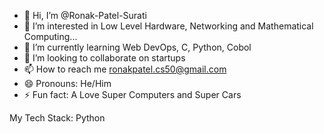 - 👋 Hi, I’m @Ronak-Patel-Surati
- 👀 I’m interested in Low Level Hardware, Networking and Mathematical Computing...
- 🌱 I’m currently learning Web DevOps, C, Python, Cobol
- 💞️ I’m looking to collaborate on startups
- 📫 How to reach me ronakpatel.cs50@gmail.com
- 😄 Pronouns: He/Him 
- ⚡ Fun fact: A Love Super Computers and Super Cars

My Tech Stack: Python 
<!---
Ronak-Patel-Surati/Ronak-Patel-Surati is a ✨ special ✨ repository because its `README.md` (this file) appears on your GitHub profile.
You can click the Preview link to take a look at your changes.
--->
